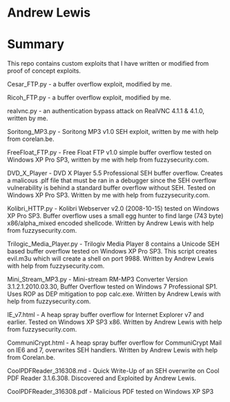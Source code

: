 # Andrew Lewis

<h1>Summary</h1>
This repo contains custom exploits that I have written or modified from proof of concept exploits.

Cesar_FTP.py - a buffer overflow exploit, modified by me.

Ricoh_FTP.py - a buffer overflow exploit, modified by me.

realvnc.py - an authentication bypass attack on RealVNC 4.1.1 & 4.1.0, written by me.

Soritong_MP3.py - Soritong MP3 v1.0 SEH exploit, written by me with help from corelan.be.

FreeFloat_FTP.py - Free Float FTP v1.0 simple buffer overflow tested on Windows XP Pro SP3, written by me with help from fuzzysecurity.com.

DVD_X_Player - DVD X Player 5.5 Professional SEH buffer overflow. Creates a malicous .plf file that must be ran in a debugger since the SEH overflow vulnerability is behind a standard buffer overflow without SEH. Tested on Windows XP Pro SP3. Written by me with help from fuzzysecurity.com.

Kolibri_HTTP.py - Kolibri Webserver v2.0 (2008-10-15) tested on Windows XP Pro SP3. Buffer overflow uses a small egg hunter to find large (743 byte) x86/alpha_mixed encoded shellcode. Written by Andrew Lewis with help from fuzzysecurity.com.

Trilogic_Media_Player.py - Trilogiv Media Player 8 contains a Unicode SEH based buffer overflow tested on Windows XP Pro SP3. This script creates evil.m3u which will create a shell on port 9988. Written by Andrew Lewis with help from fuzzysecurity.com.

Mini_Stream_MP3.py - Mini-stream RM-MP3 Converter Version 3.1.2.1.2010.03.30, Buffer Overflow tested on Windows 7 Professional SP1. Uses ROP as DEP mitigation to pop calc.exe. Written by Andrew Lewis with help from fuzzysecurity.com.

IE_v7.html - A heap spray buffer overflow for Internet Explorer v7 and earlier. Tested on Windows XP SP3 x86. Written by Andrew Lewis with help from fuzzysecurity.com.

CommuniCrypt.html - A heap spray buffer overflow for CommuniCrypt Mail on IE6 and 7, overwrites SEH handlers. Written by Andrew Lewis with help from Corelan.be.

CoolPDFReader_316308.md - Quick Write-Up of an SEH overwrite on Cool PDF Reader 3.1.6.308. Discovered and Exploited by Andrew Lewis.

CoolPDFReader_316308.pdf - Malicious PDF tested on Windows XP SP3 